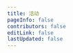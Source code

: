 ```yaml
---
title: 活动
pageInfo: false
contributors: false
editLink: false
lastUpdated: false
---
```


<script setup lang="ts">
import SiteSection from "@SiteSection";
import { usePageFrontmatter } from "@vuepress/client";
import type { ThemeHopePageFrontmatter } from "vuepress-theme-hope";
import { ref, onBeforeMount } from "vue";

const frontmatter = usePageFrontmatter<ThemeHopePageFrontmatter>();

</script>

<SiteSection :title="frontmatter.title"/>

<style scoped lang="scss">
.theme-hope-content {
  margin: 0;
  padding: 0;
  max-width: none;
  position: relative;
  z-index: 1;
  top: -161px;
  @media (min-width: 1440px) {
    background: #f9fbff;
  }
}
</style>
